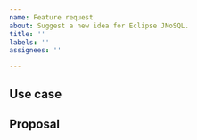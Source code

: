 ```yaml
---
name: Feature request
about: Suggest a new idea for Eclipse JNoSQL.
title: ''
labels: ''
assignees: ''

---
```



## Use case

<!--
     Please tell us the problem you are running into that led to you wanting
     a new feature.

     Is your feature request related to a problem? Please give a clear and
     concise description of what the problem is.

     Describe alternative solutions you've considered.

-->

## Proposal

<!--
     Briefly but precisely describe what you would like Eclipse JNoSQL to be able to do.

     Consider attaching images showing what you are imagining.

-->
